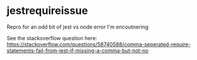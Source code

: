 # jestrequireissue
Repro for an odd bit of jest vs node error I'm encoutnering


See the stackoverflow question here: 
https://stackoverflow.com/questions/58740588/comma-seperated-require-statements-fail-from-jest-if-missing-a-comma-but-not-no
